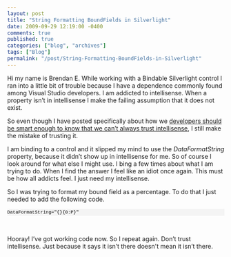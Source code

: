 ```yaml
---
layout: post
title: "String Formatting BoundFields in Silverlight"
date: 2009-09-29 12:19:00 -0400
comments: true
published: true
categories: ["blog", "archives"]
tags: ["Blog"]
permalink: "/post/String-Formatting-BoundFields-in-Silverlight"
---
```

<!-- more -->

<p>Hi my name is Brendan E. While working with a Bindable Silverlight control I ran into a little bit of trouble because I have a dependence commonly found among Visual Studio developers. I am addicted to intellisense. When a property isn&rsquo;t in intellisense I make the failing assumption that it does not exist.</p>
<p>So even though I have posted specifically about how we <a href="http://brendan.enrick.com/post/2009/01/26/ASPNET-Supports-Valid-HTML-Attributes-in-its-Tags.aspx" target="_blank">developers should be smart enough to know that we can&rsquo;t always trust intellisense</a>, I still make the mistake of trusting it.</p>
<p>I am binding to a control and it slipped my mind to use the <em>DataFormatString</em> property, because it didn&rsquo;t show up in intellisense for me. So of course I look around for what else I might use. I bing a few times about what I am trying to do. When I find the answer I feel like an idiot once again. This must be how all addicts feel. I just need my intellisense.</p>
<p>So I was trying to format my bound field as a percentage. To do that I just needed to add the following code.</p>
<div>
<pre style="line-height: 12pt; background-color: #f4f4f4; margin: 0em; width: 100%; font-family: consolas, 'Courier New', courier, monospace; color: black; font-size: 8pt; overflow: visible; border-style: none; padding: 0px;">DataFormatString="{}{0:P}" </pre>
</div>
<p>&nbsp;</p>
<p>Hooray! I&rsquo;ve got working code now. So I repeat again. Don&rsquo;t trust intellisense. Just because it says it isn&rsquo;t there doesn't mean it isn&rsquo;t there.</p>
